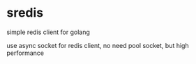 # sredis
simple redis client for golang

use async socket for redis client, no need pool socket, but high performance

